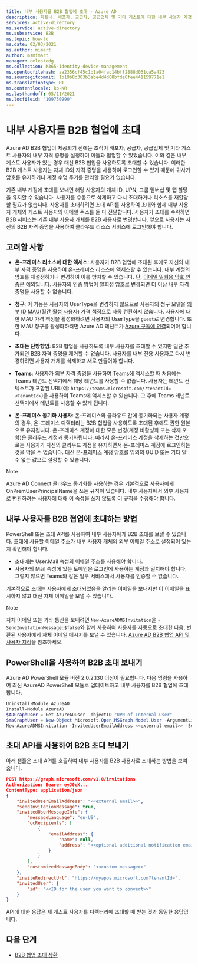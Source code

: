 ```yaml
---
title: 내부 사용자를 B2B 협업에 초대 - Azure AD
description: 파트너, 배포자, 공급자, 공급업체 및 기타 게스트에 대한 내부 사용자 계정이 있는 경우 자체 외부 자격 증명 또는 로그인을 사용하여 로그인하도록 초대하여 Azure AD B2B 협업으로 변경할 수 있습니다. PowerShell 또는 Microsoft Graph 초대 API를 사용합니다.
services: active-directory
ms.service: active-directory
ms.subservice: B2B
ms.topic: how-to
ms.date: 02/03/2021
ms.author: mimart
author: msmimart
manager: celestedg
ms.collection: M365-identity-device-management
ms.openlocfilehash: aa2356cf45c1b1a04fac14bff2888d031ca5a423
ms.sourcegitcommit: 1b19b8d303b3abe4d4d08bfde0fee441159771e1
ms.translationtype: HT
ms.contentlocale: ko-KR
ms.lasthandoff: 05/11/2021
ms.locfileid: "109750990"
---
```

# <a name="invite-internal-users-to-b2b-collaboration"></a>내부 사용자를 B2B 협업에 초대

Azure AD B2B 협업이 제공되기 전에는 조직이 배포자, 공급자, 공급업체 및 기타 게스트 사용자의 내부 자격 증명을 설정하여 이들과 협업할 수 있었습니다. 이와 같은 내부 게스트 사용자가 있는 경우 대신 B2B 협업을 사용하도록 초대할 수 있습니다. 이러한 B2B 게스트 사용자는 자체 ID와 자격 증명을 사용하여 로그인할 수 있기 때문에 귀사가 암호를 유지하거나 계정 수명 주기를 관리할 필요가 없습니다.

기존 내부 계정에 초대를 보내면 해당 사용자의 개체 ID, UPN, 그룹 멤버십 및 앱 할당을 유지할 수 있습니다. 사용자를 수동으로 삭제하고 다시 초대하거나 리소스를 재할당할 필요가 없습니다. 사용자를 초대하려면 초대 API를 사용하여 초대와 함께 내부 사용자 개체와 게스트 사용자의 이메일 주소를 둘 다 전달합니다. 사용자가 초대를 수락하면 B2B 서비스는 기존 내부 사용자 개체를 B2B 사용자로 변경합니다. 앞으로 사용자는 자신의 B2B 자격 증명을 사용하여 클라우드 리소스 서비스에 로그인해야 합니다.

## <a name="things-to-consider"></a>고려할 사항

- **온-프레미스 리소스에 대한 액세스**: 사용자가 B2B 협업에 초대된 후에도 자신의 내부 자격 증명을 사용하여 온-프레미스 리소스에 액세스할 수 있습니다. 내부 계정의 암호를 재설정하거나 변경하여 이를 방지할 수 있습니다. 단, [이메일 일회용 암호 인증](one-time-passcode.md)은 예외입니다. 사용자의 인증 방법이 일회성 암호로 변경되면 더 이상 내부 자격 증명을 사용할 수 없습니다.

- **청구**: 이 기능은 사용자의 UserType을 변경하지 않으므로 사용자의 청구 모델을 [외부 ID MAU(월간 활성 사용자) 가격 책정](external-identities-pricing.md)으로 자동 전환하지 않습니다. 사용자에 대한 MAU 가격 책정을 활성화하려면 사용자의 UserType을 `guest`로 변경합니다. 또한 MAU 청구를 활성화하려면 Azure AD 테넌트가 [Azure 구독에 연결](external-identities-pricing.md#link-your-azure-ad-tenant-to-a-subscription)되어야 합니다.

- **초대는 단방향임**: B2B 협업을 사용하도록 내부 사용자를 초대할 수 있지만 일단 추가되면 B2B 자격 증명을 제거할 수 없습니다. 사용자를 내부 전용 사용자로 다시 변경하려면 사용자 개체를 삭제하고 새로 만들어야 합니다.

- **Teams**: 사용자가 외부 자격 증명을 사용하여 Teams에 액세스할 때 처음에는 Teams 테넌트 선택기에서 해당 테넌트를 사용할 수 없습니다. 사용자는 테넌트 컨텍스트가 포함된 URL(예: `https://teams.microsoft.com/?tenantId=<TenantId>`)을 사용하여 Teams에 액세스할 수 있습니다. 그 후에 Teams 테넌트 선택기에서 테넌트를 사용할 수 있게 됩니다.

- **온-프레미스 동기화 사용자**: 온-프레미스와 클라우드 간에 동기화되는 사용자 계정의 경우, 온-프레미스 디렉터리는 B2B 협업을 사용하도록 초대된 후에도 권한 원본으로 유지됩니다. 온-프레미스 계정에 대한 모든 변경(계정 비활성화 또는 삭제 포함)은 클라우드 계정과 동기화됩니다. 따라서 온-프레미스 계정을 삭제하는 것만으로는 사용자가 자신의 클라우드 계정을 유지하면서 온-프레미스 계정에 로그인하는 것을 막을 수 없습니다. 대신 온-프레미스 계정 암호를 임의의 GUID 또는 기타 알 수 없는 값으로 설정할 수 있습니다.

> [!NOTE]
> Azure AD Connect 클라우드 동기화를 사용하는 경우 기본적으로 사용자에게 OnPremUserPrincipalName을 쓰는 규칙이 있습니다. 내부 사용자에서 외부 사용자로 변환하려는 사용자에 대해 이 속성을 쓰지 않도록 이 규칙을 수정해야 합니다.

## <a name="how-to-invite-internal-users-to-b2b-collaboration"></a>내부 사용자를 B2B 협업에 초대하는 방법

PowerShell 또는 초대 API를 사용하여 내부 사용자에게 B2B 초대를 보낼 수 있습니다. 초대에 사용할 이메일 주소가 내부 사용자 개체의 외부 이메일 주소로 설정되어 있는지 확인해야 합니다.

- 초대에는 User.Mail 속성의 이메일 주소를 사용해야 합니다.
- 사용자의 Mail 속성에 있는 도메인은 로그인에 사용하는 계정과 일치해야 합니다. 그렇지 않으면 Teams와 같은 일부 서비스에서 사용자를 인증할 수 없습니다.

기본적으로 초대는 사용자에게 초대되었음을 알리는 이메일을 보내지만 이 이메일을 표시하지 않고 대신 자체 이메일을 보낼 수 있습니다.

> [!NOTE]
> 자체 이메일 또는 기타 통신을 보내려면 `New-AzureADMSInvitation`을 `-SendInvitationMessage:$false`와 함께 사용하여 사용자를 자동으로 초대한 다음, 변환된 사용자에게 자체 이메일 메시지를 보낼 수 있습니다. [Azure AD B2B 협업 API 및 사용자 지정](customize-invitation-api.md)을 참조하세요.

## <a name="use-powershell-to-send-a-b2b-invitation"></a>PowerShell을 사용하여 B2B 초대 보내기

Azure AD PowerShell 모듈 버전 2.0.2.130 이상이 필요합니다. 다음 명령을 사용하여 최신 AzureAD PowerShell 모듈로 업데이트하고 내부 사용자를 B2B 협업에 초대합니다.

```powershell
Uninstall-Module AzureAD
Install-Module AzureAD
$ADGraphUser = Get-AzureADUser -objectID "UPN of Internal User"
$msGraphUser = New-Object Microsoft.Open.MSGraph.Model.User -ArgumentList $ADGraphUser.ObjectId
New-AzureADMSInvitation -InvitedUserEmailAddress <<external email>> -SendInvitationMessage $True -InviteRedirectUrl "http://myapps.microsoft.com" -InvitedUser $msGraphUser
```

## <a name="use-the-invitation-api-to-send-a-b2b-invitation"></a>초대 API를 사용하여 B2B 초대 보내기

아래 샘플은 초대 API를 호출하여 내부 사용자를 B2B 사용자로 초대하는 방법을 보여줍니다.

```json
POST https://graph.microsoft.com/v1.0/invitations
Authorization: Bearer eyJ0eX...
ContentType: application/json
{
    "invitedUserEmailAddress": "<<external email>>",
    "sendInvitationMessage": true,
    "invitedUserMessageInfo": {
        "messageLanguage": "en-US",
        "ccRecipients": [
            {
                "emailAddress": {
                    "name": null,
                    "address": "<<optional additional notification email>>"
                }
            }
        ],
        "customizedMessageBody": "<<custom message>>"
    },
    "inviteRedirectUrl": "https://myapps.microsoft.com?tenantId=",
    "invitedUser": {
        "id": "<<ID for the user you want to convert>>"
    }
}
```

API에 대한 응답은 새 게스트 사용자를 디렉터리에 초대할 때 받는 것과 동일한 응답입니다.
## <a name="next-steps"></a>다음 단계

- [B2B 협업 초대 상환](redemption-experience.md)
